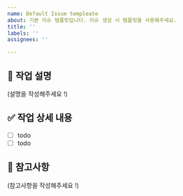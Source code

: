 ```yaml
---
name: Default Issue templeate
about: 기본 이슈 템플릿입니다. 이슈 생성 시 템플릿을 사용해주세요.
title: ''
labels: ''
assignees: ''

---
```


## 🎯 작업 설명
(설명을 작성해주세요 !)

## ✅ 작업 상세 내용
- [ ] todo
- [ ] todo

## 📌 참고사항
(참고사항을 작성해주세요 !)
